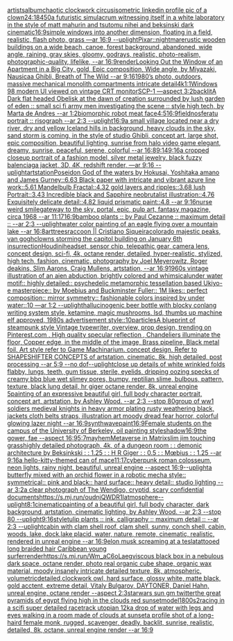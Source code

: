 [artists](https://www.ebank.nz/aiartgenerator?category=artists)[album](https://www.ebank.nz/aiartgenerator?category=album)[chaotic clockwork circus](https://www.ebank.nz/aiartgenerator?category=chaotic%20clockwork%20circus)[isometric linkedin profile pic of a clown](https://www.ebank.nz/aiartgenerator?category=isometric%20linkedin%20profile%20pic%20of%20a%20clown)[24:18](https://www.ebank.nz/aiartgenerator?category=24%3A18)[450](https://www.ebank.nz/aiartgenerator?category=450)[a futuristic simulacrum witnessing itself in a white laboratory in the style of matt mahurin and tsutomu nihei and beksinski dark cinematic](https://www.ebank.nz/aiartgenerator?category=a%20futuristic%20simulacrum%20witnessing%20itself%20in%20a%20white%20laboratory%20in%20the%20style%20of%20matt%20mahurin%20and%20tsutomu%20nihei%20and%20beksinski%20dark%20cinematic)[16:9](https://www.ebank.nz/aiartgenerator?category=16%3A9)[simple windows into another dimension, floating in a field, realistic, flash photo, grass —ar 16:9 --uplight](https://www.ebank.nz/aiartgenerator?category=simple%20windows%20into%20another%20dimension%2C%20floating%20in%20a%20field%2C%20realistic%2C%20flash%20photo%2C%20grass%20%E2%80%94ar%2016%3A9%20--uplight)[Pixar](https://www.ebank.nz/aiartgenerator?category=Pixar)[::nightmare](https://www.ebank.nz/aiartgenerator?category=%3A%3Anightmare)[rustic wooden buildings on a wide beach, canoe, forest background, abandoned, wide angle, raining, gray skies, gloomy, godrays,  realistic, photo-realism, photographic-quality, lifelike, --ar 16:9](https://www.ebank.nz/aiartgenerator?category=rustic%20wooden%20buildings%20on%20a%20wide%20beach%2C%20canoe%2C%20forest%20background%2C%20abandoned%2C%20wide%20angle%2C%20raining%2C%20gray%20skies%2C%20gloomy%2C%20godrays%2C%20%20realistic%2C%20photo-realism%2C%20photographic-quality%2C%20lifelike%2C%20--ar%2016%3A9)[](https://www.ebank.nz/aiartgenerator?category=)[render](https://www.ebank.nz/aiartgenerator?category=render)[Looking Out the Window of an Apartment in a Big City, gold, Epic composition, Wide angle, by Miyazaki, Nausicaa Ghibli, Breath of The Wild --ar 9:16](https://www.ebank.nz/aiartgenerator?category=Looking%20Out%20the%20Window%20of%20an%20Apartment%20in%20a%20Big%20City%2C%20gold%2C%20Epic%20composition%2C%20Wide%20angle%2C%20by%20Miyazaki%2C%20Nausicaa%20Ghibli%2C%20Breath%20of%20The%20Wild%20--ar%209%3A16)[1980’s photo, outdoors, massive mechanical monolith compartments intricate detail](https://www.ebank.nz/aiartgenerator?category=1980%E2%80%99s%20photo%2C%20outdoors%2C%20massive%20mechanical%20monolith%20compartments%20intricate%20detail)[4k](https://www.ebank.nz/aiartgenerator?category=4k)[1:1](https://www.ebank.nz/aiartgenerator?category=1%3A1)[Windows 98 modern UI viewed on vintage CRT monitor](https://www.ebank.nz/aiartgenerator?category=Windows%2098%20modern%20UI%20viewed%20on%20vintage%20CRT%20monitor)[SCP-1 —aspect 3:2](https://www.ebank.nz/aiartgenerator?category=SCP-1%20%E2%80%94aspect%203%3A2)[backlit](https://www.ebank.nz/aiartgenerator?category=backlit)[A Dark flat headed Obelisk  at the dawn of creation surrounded by lush garden of eden :: small sci fi army men investigating the scene :: style high tech, by Marta de Andres --ar 1:2](https://www.ebank.nz/aiartgenerator?category=A%20Dark%20flat%20headed%20Obelisk%20%20at%20the%20dawn%20of%20creation%20surrounded%20by%20lush%20garden%20of%20eden%20%3A%3A%20small%20sci%20fi%20army%20men%20investigating%20the%20scene%20%3A%3A%20style%20high%20tech%2C%20by%20Marta%20de%20Andres%20--ar%201%3A2)[biomorphic robot meat face](https://www.ebank.nz/aiartgenerator?category=biomorphic%20robot%20meat%20face)[4:5](https://www.ebank.nz/aiartgenerator?category=4%3A5)[16:9](https://www.ebank.nz/aiartgenerator?category=16%3A9)[field](https://www.ebank.nz/aiartgenerator?category=field)[nosferatu portrait :: risograph --ar 2:3 --uplight](https://www.ebank.nz/aiartgenerator?category=nosferatu%20portrait%20%3A%3A%20risograph%20--ar%202%3A3%20--uplight)[16:9](https://www.ebank.nz/aiartgenerator?category=16%3A9)[a small village  located near a dry river, dry and yellow Iceland hills in background, heavy clouds in the sky, sand storm is coming, in the style of studio Ghibli, concept art, large shot, epic composition, beautiful lighting, sunrise from halo video game elegant, dreamy, sunrise, peaceful, serene, colorful --ar 16:8](https://www.ebank.nz/aiartgenerator?category=a%20small%20village%20%20located%20near%20a%20dry%20river%2C%20dry%20and%20yellow%20Iceland%20hills%20in%20background%2C%20heavy%20clouds%20in%20the%20sky%2C%20sand%20storm%20is%20coming%2C%20in%20the%20style%20of%20studio%20Ghibli%2C%20concept%20art%2C%20large%20shot%2C%20epic%20composition%2C%20beautiful%20lighting%2C%20sunrise%20from%20halo%20video%20game%20elegant%2C%20dreamy%2C%20sunrise%2C%20peaceful%2C%20serene%2C%20colorful%20--ar%2016%3A8)[9:14](https://www.ebank.nz/aiartgenerator?category=9%3A14)[9:16](https://www.ebank.nz/aiartgenerator?category=9%3A16)[a cropped closeup portrait of a fashion model, silver metal jewelry, black fuzzy balenciaga jacket, 3D, 4K, redshift render, —ar 9:16 --uplight](https://www.ebank.nz/aiartgenerator?category=a%20cropped%20closeup%20portrait%20of%20a%20fashion%20model%2C%20silver%20metal%20jewelry%2C%20black%20fuzzy%20balenciaga%20jacket%2C%203D%2C%204K%2C%20redshift%20render%2C%20%E2%80%94ar%209%3A16%20--uplight)[artstation](https://www.ebank.nz/aiartgenerator?category=artstation)[Poseidon God of the waters by Hokusai, Yoshitaka amano and James Gurney::6.63 Black paper with intricate and vibrant azure line work::5.61 Mandelbulb Fractal::4.32 gold layers and ripples::3.68 lush Portrait::3.43 Incredible black and Sapphire neobrutalist illustration::4.76 Exquisitely delicate detail::4.82 liquid prismatic paint::4.8 --ar 9:16](https://www.ebank.nz/aiartgenerator?category=Poseidon%20God%20of%20the%20waters%20by%20Hokusai%2C%20Yoshitaka%20amano%20and%20James%20Gurney%3A%3A6.63%20Black%20paper%20with%20intricate%20and%20vibrant%20azure%20line%20work%3A%3A5.61%20Mandelbulb%20Fractal%3A%3A4.32%20gold%20layers%20and%20ripples%3A%3A3.68%20lush%20Portrait%3A%3A3.43%20Incredible%20black%20and%20Sapphire%20neobrutalist%20illustration%3A%3A4.76%20Exquisitely%20delicate%20detail%3A%3A4.82%20liquid%20prismatic%20paint%3A%3A4.8%20--ar%209%3A16)[nurse weird smile](https://www.ebank.nz/aiartgenerator?category=nurse%20weird%20smile)[gateway to the sky, portal, epic, pulp art, fantasy magazine, circa 1968 --ar 11:17](https://www.ebank.nz/aiartgenerator?category=gateway%20to%20the%20sky%2C%20portal%2C%20epic%2C%20pulp%20art%2C%20fantasy%20magazine%2C%20circa%201968%20--ar%2011%3A17)[16:9](https://www.ebank.nz/aiartgenerator?category=16%3A9)[bamboo plants :: by Paul Cezanne :: maximum detail :: --ar 2:3 --uplight](https://www.ebank.nz/aiartgenerator?category=bamboo%20plants%20%3A%3A%20by%20Paul%20Cezanne%20%3A%3A%20maximum%20detail%20%3A%3A%20--ar%202%3A3%20--uplight)[water color painting of an eagle flying over a mountain lake --ar 16:8](https://www.ebank.nz/aiartgenerator?category=water%20color%20painting%20of%20an%20eagle%20flying%20over%20a%20mountain%20lake%20--ar%2016%3A8)[art](https://www.ebank.nz/aiartgenerator?category=art)[trees](https://www.ebank.nz/aiartgenerator?category=trees)[raccoon || Cristiano Siqueira](https://www.ebank.nz/aiartgenerator?category=raccoon%20%7C%7C%20Cristiano%20Siqueira)[colorado majestic peaks, van gogh](https://www.ebank.nz/aiartgenerator?category=colorado%20majestic%20peaks%2C%20van%20gogh)[clowns storming the capitol building on January 6th insurrection](https://www.ebank.nz/aiartgenerator?category=clowns%20storming%20the%20capitol%20building%20on%20January%206th%20insurrection)[Houdini](https://www.ebank.nz/aiartgenerator?category=Houdini)[headset, sensor chip, telepathic gear, camera lens, concept design, sci-fi, 4k, octane render, detailed, hyper-realistic, stylized, high tech, fashion, cinematic, photography by Joel Meyerowitz, Roger deakins, Slim Aarons, Craig Mullens, artstation, --ar 16:9](https://www.ebank.nz/aiartgenerator?category=headset%2C%20sensor%20chip%2C%20telepathic%20gear%2C%20camera%20lens%2C%20concept%20design%2C%20sci-fi%2C%204k%2C%20octane%20render%2C%20detailed%2C%20hyper-realistic%2C%20stylized%2C%20high%20tech%2C%20fashion%2C%20cinematic%2C%20photography%20by%20Joel%20Meyerowitz%2C%20Roger%20deakins%2C%20Slim%20Aarons%2C%20Craig%20Mullens%2C%20artstation%2C%20--ar%2016%3A9)[1960s vintage illustration of an aien abduction, brightly colored and whimsical](https://www.ebank.nz/aiartgenerator?category=1960s%20vintage%20illustration%20of%20an%20aien%20abduction%2C%20brightly%20colored%20and%20whimsical)[under water motif:: highly detailed:: psychedelic metamorphic tessellation based Ukiyo-e masterpiece:: by Moebius and Buckminster Fuller:: 1M likes:: perfect composition:: mirror symmetry:: fashionable colors inspired by under water::10 —ar 1:2 --uplight](https://www.ebank.nz/aiartgenerator?category=under%20water%20motif%3A%3A%20highly%20detailed%3A%3A%20psychedelic%20metamorphic%20tessellation%20based%20Ukiyo-e%20masterpiece%3A%3A%20by%20Moebius%20and%20Buckminster%20Fuller%3A%3A%201M%20likes%3A%3A%20perfect%20composition%3A%3A%20mirror%20symmetry%3A%3A%20fashionable%20colors%20inspired%20by%20under%20water%3A%3A10%20%E2%80%94ar%201%3A2%20--uplight)[hallucinogenic beer bottle with blocky conlang writing system style, ketamine, magic mushrooms, lsd, thumbs up machine elf approved, 1980s advertisement style::10](https://www.ebank.nz/aiartgenerator?category=hallucinogenic%20beer%20bottle%20with%20blocky%20conlang%20writing%20system%20style%2C%20ketamine%2C%20magic%20mushrooms%2C%20lsd%2C%20thumbs%20up%20machine%20elf%20approved%2C%201980s%20advertisement%20style%3A%3A10)[particles](https://www.ebank.nz/aiartgenerator?category=particles)[A blueprint of steampunk style Vintage typewriter,  overview, prop design,  trending on Pinterest.com  , High quality specular reflection ,  Chandeliers illuminate the floor, Copper  edge, in the middle of the image, Brass pipeline,  Black metal foil,  Art style refer to Game Machinarium.  concept design, Refer to SHAPESHIFTER CONCEPTS  of artstation, cinematic,  8k, high detailed,  post processing    --ar 5:9   --no dof](https://www.ebank.nz/aiartgenerator?category=A%20blueprint%20of%20steampunk%20style%20Vintage%20typewriter%2C%20%20overview%2C%20prop%20design%2C%20%20trending%20on%20Pinterest.com%20%20%2C%20High%20quality%20specular%20reflection%20%2C%20%20Chandeliers%20illuminate%20the%20floor%2C%20Copper%20%20edge%2C%20in%20the%20middle%20of%20the%20image%2C%20Brass%20pipeline%2C%20%20Black%20metal%20foil%2C%20%20Art%20style%20refer%20to%20Game%20Machinarium.%20%20concept%20design%2C%20Refer%20to%20SHAPESHIFTER%20CONCEPTS%20%20of%20artstation%2C%20cinematic%2C%20%208k%2C%20high%20detailed%2C%20%20post%20processing%20%20%20%20--ar%205%3A9%20%20%20--no%20dof)[--uplight](https://www.ebank.nz/aiartgenerator?category=--uplight)[close up details of white wrinkled folds flabby, lungs, teeth, gum tissue, sterile, eyelids, dripping oozing specks of creamy bbq blue wet slimey pores, bumpy, reptilian slime, bulbous, pattern, texture, black lung detail, hr giger octane render, 8k, unreal engine 5](https://www.ebank.nz/aiartgenerator?category=close%20up%20details%20of%20white%20wrinkled%20folds%20flabby%2C%20lungs%2C%20teeth%2C%20gum%20tissue%2C%20sterile%2C%20eyelids%2C%20dripping%20oozing%20specks%20of%20creamy%20bbq%20blue%20wet%20slimey%20pores%2C%20bumpy%2C%20reptilian%20slime%2C%20bulbous%2C%20pattern%2C%20texture%2C%20black%20lung%20detail%2C%20hr%20giger%20octane%20render%2C%208k%2C%20unreal%20engine%205)[painting of an expressive beautiful girl, full body character portrait, concept art, artstation, by Ashley Wood. --ar 2:3 --stop 80](https://www.ebank.nz/aiartgenerator?category=painting%20of%20an%20expressive%20beautiful%20girl%2C%20full%20body%20character%20portrait%2C%20concept%20art%2C%20artstation%2C%20by%20Ashley%20Wood.%20--ar%202%3A3%20--stop%2080)[group of ww1 soldiers medieval knights in heavy armor plating rusty weathering black, jackets cloth belts straps, illustration art moody dread fear horror, colorful glowing lazer night --ar 16:9](https://www.ebank.nz/aiartgenerator?category=group%20of%20ww1%20soldiers%20medieval%20knights%20in%20heavy%20armor%20plating%20rusty%20weathering%20black%2C%20jackets%20cloth%20belts%20straps%2C%20illustration%20art%20moody%20dread%20fear%20horror%2C%20colorful%20glowing%20lazer%20night%20--ar%2016%3A9)[](https://www.ebank.nz/aiartgenerator?category=)[synthwave](https://www.ebank.nz/aiartgenerator?category=synthwave)[paint](https://www.ebank.nz/aiartgenerator?category=paint)[16:9](https://www.ebank.nz/aiartgenerator?category=16%3A9)[Female students on the campus of the University of Berkeley, oil painting style](https://www.ebank.nz/aiartgenerator?category=Female%20students%20on%20the%20campus%20of%20the%20University%20of%20Berkeley%2C%20oil%20painting%20style)[shadow](https://www.ebank.nz/aiartgenerator?category=shadow)[16:9](https://www.ebank.nz/aiartgenerator?category=16%3A9)[the gower, fae --aspect 16:9](https://www.ebank.nz/aiartgenerator?category=the%20gower%2C%20fae%20--aspect%2016%3A9)[5:7](https://www.ebank.nz/aiartgenerator?category=5%3A7)[mayhem](https://www.ebank.nz/aiartgenerator?category=mayhem)[Metaverse in Matrix](https://www.ebank.nz/aiartgenerator?category=Metaverse%20in%20Matrix)[slim jim touching grass](https://www.ebank.nz/aiartgenerator?category=slim%20jim%20touching%20grass)[highly detailed photograph, 4k, of a dungeon room : : demonic architecture by Beksinkski : : 1.25 : : H R Giger : : 0.5 : :  Mœbius : : 1.25 --ar 9:16](https://www.ebank.nz/aiartgenerator?category=highly%20detailed%20photograph%2C%204k%2C%20of%20a%20dungeon%20room%20%3A%20%3A%20demonic%20architecture%20by%20Beksinkski%20%3A%20%3A%201.25%20%3A%20%3A%20H%20R%20Giger%20%3A%20%3A%200.5%20%3A%20%3A%20%20M%C5%93bius%20%3A%20%3A%201.25%20--ar%209%3A16)[a hello-kitty-themed can of mace](https://www.ebank.nz/aiartgenerator?category=a%20hello-kitty-themed%20can%20of%20mace)[11:17](https://www.ebank.nz/aiartgenerator?category=11%3A17)[cyberpunk roman colosseum, neon lights, rainy night, beautiful, unreal engine --aspect 16:9](https://www.ebank.nz/aiartgenerator?category=cyberpunk%20roman%20colosseum%2C%20neon%20lights%2C%20rainy%20night%2C%20beautiful%2C%20unreal%20engine%20--aspect%2016%3A9)[--uplight](https://www.ebank.nz/aiartgenerator?category=--uplight)[a butterfly mixed with an orchid flower in a robotic mecha style:: symmetrical:: pink and black:: hard surface:: heavy detail:: studio lighting --ar 3:2](https://www.ebank.nz/aiartgenerator?category=a%20butterfly%20mixed%20with%20an%20orchid%20flower%20in%20a%20robotic%20mecha%20style%3A%3A%20symmetrical%3A%3A%20pink%20and%20black%3A%3A%20hard%20surface%3A%3A%20heavy%20detail%3A%3A%20studio%20lighting%20--ar%203%3A2)[a clear photograph of The Wendigo, cryptid, scary confidential documents](https://www.ebank.nz/aiartgenerator?category=a%20clear%20photograph%20of%20The%20Wendigo%2C%20cryptid%2C%20scary%20confidential%20documents)[<https://s.mj.run/oudnjQWDR1I>](https://www.ebank.nz/aiartgenerator?category=%3Chttps%3A//s.mj.run/oudnjQWDR1I%3E)[atmosphere](https://www.ebank.nz/aiartgenerator?category=atmosphere)[--uplight](https://www.ebank.nz/aiartgenerator?category=--uplight)[8:1](https://www.ebank.nz/aiartgenerator?category=8%3A1)[cinematic](https://www.ebank.nz/aiartgenerator?category=cinematic)[painting of a beautiful girl, full body character, dark background, artstation, cinematic lighting, by Ashley Wood. --ar 2:3 --stop 80 --uplight](https://www.ebank.nz/aiartgenerator?category=painting%20of%20a%20beautiful%20girl%2C%20full%20body%20character%2C%20dark%20background%2C%20artstation%2C%20cinematic%20lighting%2C%20by%20Ashley%20Wood.%20--ar%202%3A3%20--stop%2080%20--uplight)[9:16](https://www.ebank.nz/aiartgenerator?category=9%3A16)[style](https://www.ebank.nz/aiartgenerator?category=style)[tulip plants :: ink, calligraphy :: maximum detail :: --ar 2:3 --uplight](https://www.ebank.nz/aiartgenerator?category=tulip%20plants%20%3A%3A%20ink%2C%20calligraphy%20%3A%3A%20maximum%20detail%20%3A%3A%20--ar%202%3A3%20--uplight)[cabin with clam shell roof, clam shell, sunny, conch shell, cabin, woods, lake, dock,lake placid, water, nature, remote, cinematic, realistic, rendered in unreal engine --ar 16:9](https://www.ebank.nz/aiartgenerator?category=cabin%20with%20clam%20shell%20roof%2C%20clam%20shell%2C%20sunny%2C%20conch%20shell%2C%20cabin%2C%20woods%2C%20lake%2C%20dock%2Clake%20placid%2C%20water%2C%20nature%2C%20remote%2C%20cinematic%2C%20realistic%2C%20rendered%20in%20unreal%20engine%20--ar%2016%3A9)[elon musk screaming at a tesla](https://www.ebank.nz/aiartgenerator?category=elon%20musk%20screaming%20at%20a%20tesla)[tattooed long braided hair Caribbean young surfer](https://www.ebank.nz/aiartgenerator?category=tattooed%20long%20braided%20hair%20Caribbean%20young%20surfer)[render](https://www.ebank.nz/aiartgenerator?category=render)[<https://s.mj.run/Wm_aC6oLaeg>](https://www.ebank.nz/aiartgenerator?category=%3Chttps%3A//s.mj.run/Wm_aC6oLaeg%3E)[viscous black box in a nebulous dark space, octane render, photo real organic cube shape, organic wax material, moody insanely intricate detailed texture, 8k, atmospheric, volumetric](https://www.ebank.nz/aiartgenerator?category=viscous%20black%20box%20in%20a%20nebulous%20dark%20space%2C%20octane%20render%2C%20photo%20real%20organic%20cube%20shape%2C%20organic%20wax%20material%2C%20moody%20insanely%20intricate%20detailed%20texture%2C%208k%2C%20atmospheric%2C%20volumetric)[detailed,](https://www.ebank.nz/aiartgenerator?category=detailed%2C)[clockwork owl, hard surface, glossy white, matte black, gold acctent, extreme detail, Vitaly Bulgarov, DAYTONER, Daniel Hahn, unreal engine, octane render --aspect 2:3](https://www.ebank.nz/aiartgenerator?category=clockwork%20owl%2C%20hard%20surface%2C%20glossy%20white%2C%20matte%20black%2C%20gold%20acctent%2C%20extreme%20detail%2C%20Vitaly%20Bulgarov%2C%20DAYTONER%2C%20Daniel%20Hahn%2C%20unreal%20engine%2C%20octane%20render%20--aspect%202%3A3)[starwars sun gm twitter](https://www.ebank.nz/aiartgenerator?category=starwars%20sun%20gm%20twitter)[the great pyramids of egypt flying high in the clouds red sunset](https://www.ebank.nz/aiartgenerator?category=the%20great%20pyramids%20of%20egypt%20flying%20high%20in%20the%20clouds%20red%20sunset)[](https://www.ebank.nz/aiartgenerator?category=)[model](https://www.ebank.nz/aiartgenerator?category=model)[1800s](https://www.ebank.nz/aiartgenerator?category=1800s)[2](https://www.ebank.nz/aiartgenerator?category=2)[racing in a scifi  super detailed racetrack  utopian 12k](https://www.ebank.nz/aiartgenerator?category=racing%20in%20a%20scifi%20%20super%20detailed%20racetrack%20%20utopian%2012k)[a drop of water with legs and eyes walking in a room made of clouds at sunset](https://www.ebank.nz/aiartgenerator?category=a%20drop%20of%20water%20with%20legs%20and%20eyes%20walking%20in%20a%20room%20made%20of%20clouds%20at%20sunset)[a profile shot of a long-haird female monk, rugged, scavenger, deadly, backlit, sunrise, realistic, detailed, 8k, octane, unreal engine render --ar 16:9](https://www.ebank.nz/aiartgenerator?category=a%20profile%20shot%20of%20a%20long-haird%20female%20monk%2C%20rugged%2C%20scavenger%2C%20deadly%2C%20backlit%2C%20sunrise%2C%20realistic%2C%20detailed%2C%208k%2C%20octane%2C%20unreal%20engine%20render%20--ar%2016%3A9)